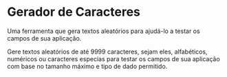 # Gerador de Caracteres

Uma ferramenta que gera textos aleatórios para ajudá-lo a testar
os campos de sua aplicação.

Gere textos aleatórios de até 9999 caracteres, sejam eles, alfabéticos, numéricos
ou caracteres especias para testar os campos de sua aplicação com base no tamanho
máximo e tipo de dado permitido.
